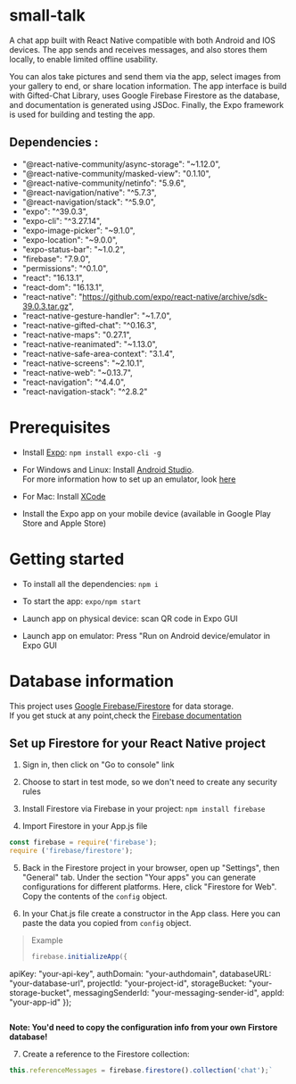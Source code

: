 # small-talk
A chat app built with React Native compatible with both Android and IOS devices. The app sends and receives messages, and also stores them locally, to enable limited offline usability.

You can alos take pictures and send them via the app, select images from your gallery to end, or share location information. The app interface is build with Gifted-Chat Library, uses Google Firebase Firestore as the database, and documentation is generated using JSDoc. Finally, the Expo framework is used for building and testing the app. 

## Dependencies :

*  "@react-native-community/async-storage": "~1.12.0",
*  "@react-native-community/masked-view": "0.1.10",
*  "@react-native-community/netinfo": "5.9.6",
*  "@react-navigation/native": "^5.7.3",
*  "@react-navigation/stack": "^5.9.0",
*  "expo": "^39.0.3",
*  "expo-cli": "^3.27.14",
*  "expo-image-picker": "~9.1.0",
*  "expo-location": "~9.0.0",
*  "expo-status-bar": "~1.0.2",
*  "firebase": "7.9.0",
*  "permissions": "^0.1.0",
*  "react": "16.13.1",
*  "react-dom": "16.13.1",
*  "react-native": "https://github.com/expo/react-native/archive/sdk-39.0.3.tar.gz",
*  "react-native-gesture-handler": "~1.7.0",
*  "react-native-gifted-chat": "^0.16.3",
*  "react-native-maps": "0.27.1",
*  "react-native-reanimated": "~1.13.0",
*  "react-native-safe-area-context": "3.1.4",
*  "react-native-screens": "~2.10.1",
*  "react-native-web": "~0.13.7",
*  "react-navigation": "^4.4.0",
*  "react-navigation-stack": "^2.8.2"

# Prerequisites

- Install [Expo](https://expo.io/): `npm install expo-cli -g`

- For Windows and Linux: Install [Android Studio](https://developer.android.com/studio).<br>
  For more information how to set up an emulator, look [here](https://docs.expo.io/versions/latest/workflow/android-studio-emulator/)

- For Mac: Install [XCode](https://developer.apple.com/xcode/)

- Install the Expo app on your mobile device (available in Google Play Store and Apple Store)

# Getting started

- To install all the dependencies: `npm i`

- To start the app: `expo/npm start`

- Launch app on physical device: scan QR code in Expo GUI

- Launch app on emulator: Press "Run on Android device/emulator in Expo GUI
# Database information

This project uses [Google Firebase/Firestore](https://firebase.google.com/) for data storage.<br>
If you get stuck at any point,check the [Firebase documentation](https://firebase.google.com/docs/web/setup)

## Set up Firestore for your React Native project

1. Sign in, then click on "Go to console" link

2. Choose to start in test mode, so we don't need to create any security rules

3. Install Firestore via Firebase in your project: `npm install firebase`

4. Import Firestore in your App.js file
```javascript
const firebase = require('firebase');
require ('firebase/firestore');
```
5. Back in the Firestore project in your browser, open up "Settings", then "General" tab. Under the section "Your apps" you can generate configurations for different platforms. Here, click "Firestore for Web". Copy the contents of the `config` object.

6. In your Chat.js file create a constructor in the App class. Here you can paste the data you copied from `config` object.  

> Example
> ```javascript
>firebase.initializeApp({
apiKey: "your-api-key",
authDomain: "your-authdomain",
databaseURL: "your-database-url",
projectId: "your-project-id",
storageBucket: "your-storage-bucket",
messagingSenderId: "your-messaging-sender-id",
appId: "your-app-id"
});
> ```
**Note: You'd need to copy the configuration info from your own Firstore database!**

7. Create a reference to the Firestore collection: 
```javascript
this.referenceMessages = firebase.firestore().collection('chat');`
```
